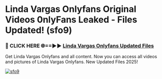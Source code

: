 # Linda Vargas Onlyfans Original Videos 0nlyFans Leaked - Files Updated! (sfo9)

<h3>🔴 CLICK HERE 🌐==►► <a href="https://tinyurl.com/x26r9saj" rel="nofollow">Linda Vargas Onlyfans Updated Files</a></h3>

Get Linda Vargas Onlyfans and all content. Now you can access all videos and pictures of Linda Vargas Onlyfans. New Updated Files 2025!

[![sfo9](https://i.imgur.com/LkgZPqh.gif)](https://tinyurl.com/x26r9saj)
